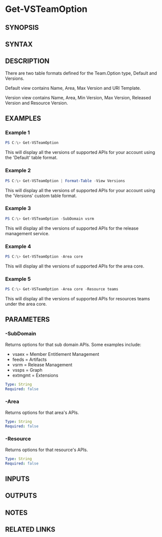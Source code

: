 <!-- #include "./common/header.md" -->

# Get-VSTeamOption

## SYNOPSIS

<!-- #include "./synopsis/Get-VSTeamOption.md" -->

## SYNTAX

## DESCRIPTION

<!-- #include "./synopsis/Get-VSTeamOption.md" -->

There are two table formats defined for the Team.Option type, Default and Versions.

Default view contains Name, Area, Max Version and URI Template.

Version view contains Name, Area, Min Version, Max Version, Released Version and Resource Version.

## EXAMPLES

### Example 1

```powershell
PS C:\> Get-VSTeamOption
```

This will display all the versions of supported APIs for your account using the 'Default' table format.

### Example 2

```powershell
PS C:\> Get-VSTeamOption | Format-Table -View Versions
```

This will display all the versions of supported APIs for your account using the 'Versions' custom table format.

### Example 3

```powershell
PS C:\> Get-VSTeamOption -SubDomain vsrm
```

This will display all the versions of supported APIs for the release management service.

### Example 4

```powershell
PS C:\> Get-VSTeamOption -Area core
```

This will display all the versions of supported APIs for the area core.

### Example 5

```powershell
PS C:\> Get-VSTeamOption -Area core -Resource teams
```

This will display all the versions of supported APIs for resources teams under the area core.

## PARAMETERS

### -SubDomain

Returns options for that sub domain APIs. Some examples include:

- vsaex = Member Entitlement Management
- feeds = Artifacts
- vsrm = Release Management
- vssps = Graph
- extmgmt = Extensions

```yaml
Type: String
Required: false
```

### -Area

Returns options for that area's APIs.

```yaml
Type: String
Required: false
```

### -Resource

Returns options for that resource's APIs.

```yaml
Type: String
Required: false
```

## INPUTS

## OUTPUTS

## NOTES

<!-- #include "./common/prerequisites.md" -->

## RELATED LINKS

<!-- #include "./common/related.md" -->
